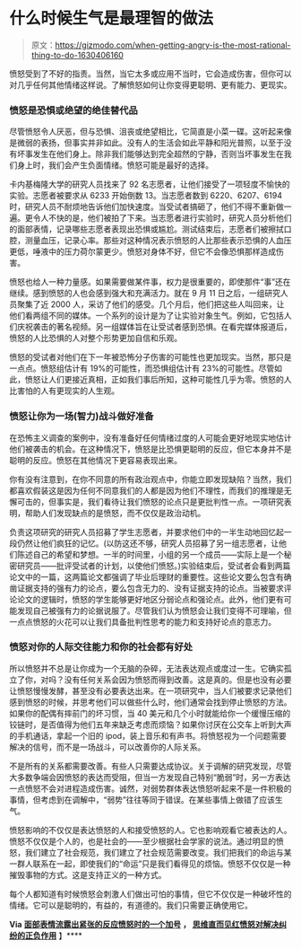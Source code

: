 # 什么时候生气是最理智的做法

> 原文：<https://gizmodo.com/when-getting-angry-is-the-most-rational-thing-to-do-1630406160>

愤怒受到了不好的指责。当然，当它太多或应用不当时，它会造成伤害，但你可以对几乎任何其他情绪这样说。了解愤怒如何让你变得更聪明、更有能力、更现实。



### 愤怒是恐惧或绝望的绝佳替代品

尽管愤怒令人厌恶，但与恐惧、沮丧或绝望相比，它简直是小菜一碟。这听起来像是微弱的表扬，但事实并非如此。没有人的生活会如此平静和阳光普照，以至于没有坏事发生在他们身上。除非我们能够达到完全超然的宁静，否则当坏事发生在我们身上时，我们会产生负面情绪。愤怒可能是最好的选择。

卡内基梅隆大学的研究人员找来了 92 名志愿者，让他们接受了一项轻度不愉快的实验。志愿者被要求从 6233 开始倒数 13。当志愿者数到 6220、6207、6194 时，研究人员不耐烦地告诉他们加快速度。当受试者搞砸了，他们不得不重新做一遍。更令人不快的是，他们被拍了下来。当志愿者进行实验时，研究人员分析他们的面部表情，记录哪些志愿者表现出恐惧或尴尬。测试结束后，志愿者们被擦拭口腔，测量血压，记录心率。那些对这种情况表示愤怒的人比那些表示恐惧的人血压更低，唾液中的压力荷尔蒙更少。愤怒对身体不好，但它不会像恐惧那样造成伤害。

愤怒也给人一种力量感。如果需要做某件事，权力是很重要的，即使那件“事”还在继续。感到愤怒的人也会感到强大和充满活力。就在 9 月 11 日之后，一组研究人员聚集了近 2000 人，采访了他们的感受。几个月后，他们把这些人叫回来，让他们看两组不同的媒体。一个系列的设计是为了让实验对象生气。例如，它包括人们庆祝袭击的著名视频。另一组媒体旨在让受试者感到恐惧。在看完媒体报道后，愤怒的人比恐惧的人对整个形势更加自信和乐观。

愤怒的受试者对他们在下一年被恐怖分子伤害的可能性也更加现实。当然，那只是一点点。愤怒组估计有 19%的可能性，而恐惧组估计有 23%的可能性。尽管如此，愤怒让人们更接近真相，正如我们事后所知，这种可能性几乎为零。愤怒的人比害怕的人有更现实的人生观。

### 愤怒让你为一场(智力)战斗做好准备

在恐怖主义调查的案例中，没有准备好任何情绪过度的人可能会更好地现实地估计他们被袭击的机会。在这种情况下，愤怒是比恐惧更聪明的反应，但它本身并不是聪明的反应。愤怒在其他情况下更容易表现出来。

你有没有注意到，在你不同意的所有政治观点中，你能立即发现缺陷？当然，我们都喜欢假装这是因为任何不同意我们的人都是因为他们不理性，而我们的推理是无懈可击的，但事实是，我们看待让我们愤怒的论点只是更批判性一点。一项研究表明，帮助人们发现缺点的是愤怒，而不仅仅是政治动机。

负责这项研究的研究人员招募了学生志愿者，并要求他们中的一半生动地回忆起一段仍然让他们疯狂的记忆。(以防这还不够，研究人员招募了另一组志愿者，让他们陈述自己的希望和梦想。一半的时间里，小组的另一个成员——实际上是一个秘密研究员——批评受试者的计划，以使他们愤怒。)实验结束后，受试者会看到两篇论文中的一篇，这两篇论文都强调了毕业后理财的重要性。这些论文要么包含有确凿证据支持的强有力的论点，要么包含无力的、没有证据支持的论点。当被要求评论论文的逻辑时，愤怒的学生能够更好地区分弱论点和强论点。此外，他们更有可能发现自己被强有力的论据说服了。尽管我们认为愤怒会让我们变得不可理喻，但一点点愤怒的火花可以让我们具备批判性思考的能力和支持好论点的意志力。

### 愤怒对你的人际交往能力和你的社会都有好处

所以愤怒并不总是让你成为一个无脑的杂碎，无法表达观点或度过一生。它确实孤立了你，对吗？没有任何关系会因为愤怒而得到改善。这是真的。但是也没有必要让愤怒慢慢发酵，甚至没有必要表达出来。在一项研究中，当人们被要求记录他们感到愤怒的时候，并思考他们可以做些什么时，他们通常会找到停止愤怒的方法。如果你的配偶有摔前门的坏习惯，当 40 美元和几个小时就能给你一个缓慢压缩的铰链时，是否值得为他们五年来缺乏考虑而烦恼？如果你讨厌在公交车上听到大声的手机通话，拿起一个旧的 ipod，装上音乐和有声书。将愤怒视为一个问题需要解决的信号，而不是一场战斗，可以改善你的人际关系。

不是所有的关系都需要改善。有些人只需要达成协议。关于调解的研究发现，尽管大多数争端会因愤怒的表达而受阻，但当一方发现自己特别“脆弱”时，另一方表达一点愤怒不会对进程造成伤害。诚然，对弱势群体表达愤怒听起来不是一件积极的事情，但考虑到在调解中，“弱势”往往等同于错误。在某些事情上做错了应该生气。

愤怒影响的不仅仅是表达愤怒的人和接受愤怒的人。它也影响观看它被表达的人。愤怒不仅仅是个人的，也是社会的——至少根据社会学家的说法。通过明显的愤怒，我们建立了社会规范，我们建立了社会规范需要改变。我们把我们的命运与某一群人联系在一起，即使我们的“命运”只是我们看得见的烦恼。愤怒不仅仅是一种摧毁事物的方式。这是支持正义的一种方式。

每个人都知道有时候愤怒会刺激人们做出可怕的事情，但它不仅仅是一种破坏性的情绪。它可以是聪明的，有益的，有道德的。我们只需要正确使用它。

**Via** [**面部表情流露出紧张的反应**](http://www.biologicalpsychiatryjournal.com/article/S0006-3223(06)01061-4/fulltext)**[**愤怒时的一个加号**](http://www.apa.org/monitor/mar03/whenanger.aspx) **，** [**思维直而见红**](http://psp.sagepub.com/content/33/5/706.abstract)**[**愤怒对解决纠纷的正负作用**](http://psycnet.apa.org/journals/apl/89/2/369/) 】****
